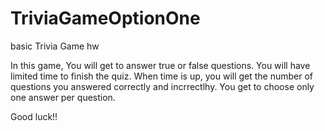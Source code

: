 # TriviaGameOptionOne
basic Trivia Game hw

In this game,
You will get to answer true or false questions. 
You will have limited time to finish the quiz. 
When time is up, you will get the number of questions you answered correctly and incrrectlhy.
You get to choose only one answer per question.

Good luck!!
